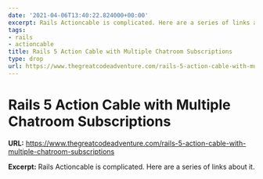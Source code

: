 ```yaml
---
date: '2021-04-06T13:40:22.824000+00:00'
excerpt: Rails Actioncable is complicated. Here are a series of links about it.
tags:
- rails
- actioncable
title: Rails 5 Action Cable with Multiple Chatroom Subscriptions
type: drop
url: https://www.thegreatcodeadventure.com/rails-5-action-cable-with-multiple-chatroom-subscriptions
---
```


# Rails 5 Action Cable with Multiple Chatroom Subscriptions

**URL:** https://www.thegreatcodeadventure.com/rails-5-action-cable-with-multiple-chatroom-subscriptions

**Excerpt:** Rails Actioncable is complicated. Here are a series of links about it.
